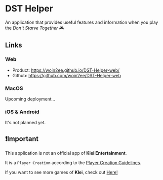 # DST Helper

An application that provides useful features and information when you play the _Don't Starve Together_ 🎮

## Links

### Web
- Product: https://woin2ee.github.io/DST-Helper-web/
- Github: https://github.com/woin2ee/DST-Helper-web

### MacOS
Upcoming deployment...

### iOS & Android
It's not planned yet.

## ❗️Important

This application is not an official app of **Klei Entertainment**.

It is a `Player Creation` according to the [Player Creation Guidelines](https://support.klei.com/hc/en-us/articles/360029880791-Player-Creation-Guidelines).

If you want to see more games of **Klei**, check out [Here!](https://www.klei.com/)
